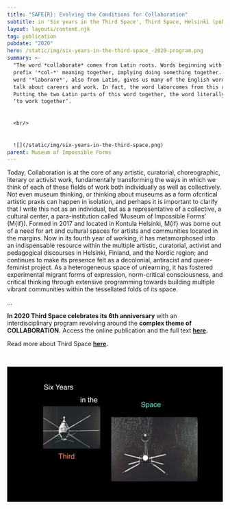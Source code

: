 ```yaml
---
title: "SAFE{R}: Evolving the Conditions for Collaboration"
subtitle: in 'Six years in the Third Space', Third Space, Helsinki (published online)
layout: layouts/content.njk
tag: publication
pubdate: "2020"
hero: /static/img/six-years-in-the-third-space_-2020-program.png
summary: >-
  "The word *collaborate* comes from Latin roots. Words beginning with the
  prefix '*col-*' meaning together, implying doing something together. The root
  word '*laborare*', also from Latin, gives us many of the English words used to
  talk about careers and work. In fact, the word laborcomes from this root word.
  Putting the two Latin parts of this word together, the word literally means
  ‘to work together’.


  <br/>


  ![](/static/img/six-years-in-the-third-space.png)
parent: Museum of Impossible Forms
---
```

Today, Collaboration is at the core of any artistic, curatorial, choreographic, literary or activist work, fundamentally transforming the ways in which we think of each of these fields of work both individually as well as collectively. Not even museum thinking, or thinking about museums as a form ofcritical artistic praxis can happen in isolation, and perhaps it is important to clarify that I write this not as an individual, but as a representative of a collective, a cultural center, a para-institution called ‘Museum of Impossible Forms’ (M{if}). Formed in 2017 and located in Kontula Helsinki, M{if} was borne out of a need for art and cultural spaces for artists and communities located in the margins. Now in its fourth year of working, it has metamorphosed into an indispensable resource within the multiple artistic, curatorial, activist and pedagogical discourses in Helsinki, Finland, and the Nordic region; and continues to make its presence felt as a decolonial, antiracist and queer-feminist project. As a heterogeneous space of unlearning, it has fostered experimental migrant forms of expression, norm-critical consciousness, and critical thinking through extensive programming towards building multiple vibrant communities within the tessellated folds of its space.
<br/>

...

**​In 2020 Third Space celebrates its 6th anniversary** with an interdisciplinary program revolving around the **complex theme of COLLABORATION.** Access the online publication and the full text **[here](https://6yearsinthe3rdspace.com/contributions/SAFE_R_Evolving-the-Conditions-for-Collaboration-Or-From-Safer-Spaces-to-Safer-People).**

Read more about Third Space **[here](<  http://www.th1rdspac3.com/2020.html>).**

<br/>

![Six years in the Third Space // 2020 program](/static/img/six-years-in-the-third-space_-2020-program.png)